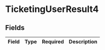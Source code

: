 # TicketingUserResult4


## Fields

| Field       | Type        | Required    | Description |
| ----------- | ----------- | ----------- | ----------- |